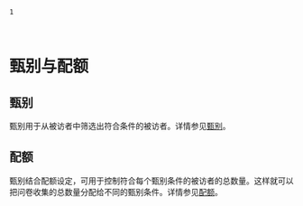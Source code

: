 ```index
1
```

```tag

```

```summary

```
# 甄别与配额

## 甄别
甄别用于从被访者中筛选出符合条件的被访者。详情参见[甄别](./quota/addScreeningIntoSruvey.md)。

## 配额
甄别结合配额设定，可用于控制符合每个甄别条件的被访者的总数量。这样就可以把问卷收集的总数量分配给不同的甄别条件。详情参见[配额](./quota/quotaSetting.md)。
